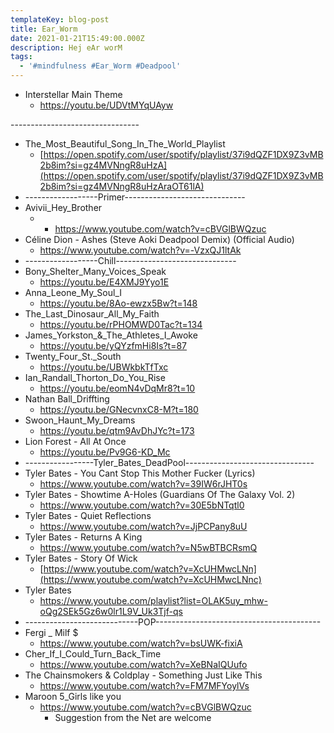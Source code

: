 ```yaml
---
templateKey: blog-post
title: Ear_Worm
date: 2021-01-21T15:49:00.000Z
description: Hej eAr worM
tags:
  - '#mindfulness #Ear_Worm #Deadpool'
---
```

* Interstellar Main Theme
  * <https://youtu.be/UDVtMYqUAyw>

\--------------------------------

* The_Most_Beautiful_Song_In_The_World_Playlist
  * [https://open.spotify.com/user/spotify/playlist/37i9dQZF1DX9Z3vMB2b8im?si=gz4MVNngR8uHzA](https://open.spotify.com/user/spotify/playlist/37i9dQZF1DX9Z3vMB2b8im?si=gz4MVNngR8uHzAraOT61lA)
* \------------------Primer------------------------------
* Avivii_Hey_Brother
  *  * <https://www.youtube.com/watch?v=cBVGlBWQzuc>
* Céline Dion - Ashes (Steve Aoki Deadpool Demix) (Official Audio)
  * <https://www.youtube.com/watch?v=-VzxQJ1ltAk>
* \------------------Chill------------------------------
* Bony_Shelter_Many_Voices_Speak
  * <https://youtu.be/E4XMJ9Yyo1E>
* Anna_Leone_My_Soul_I
  * <https://youtu.be/8Ao-ewzx5Bw?t=148>
* The_Last_Dinosaur_All_My_Faith
  * <https://youtu.be/rPHOMWD0Tac?t=134>
* James\_Yorkston\_&_The_Athletes_I_Awoke
  * <https://youtu.be/yQYzfmHi8Is?t=87>
* Twenty_Four_St._South
  * <https://youtu.be/UBWkbkTfTxc>
* Ian_Randall_Thorton_Do_You_Rise
  * <https://youtu.be/eomN4vDqMr8?t=10>
* Nathan Ball_Driffting
  * <https://youtu.be/GNecvnxC8-M?t=180>
* Swoon_Haunt_My_Dreams
  * <https://youtu.be/qtm9AvDhJYc?t=173>
* Lion Forest - All At Once
  * <https://youtu.be/Pv9G6-KD_Mc>
* \-----------------Tyler_Bates_DeadPool--------------------------------
* Tyler Bates - You Cant Stop This Mother Fucker (Lyrics)
  * <https://www.youtube.com/watch?v=39IW6rJHT0s>
* Tyler Bates - Showtime A-Holes (Guardians Of The Galaxy Vol. 2) 
  * <https://www.youtube.com/watch?v=30E5bNTqtl0>
* Tyler Bates - Quiet Reflections
  * <https://www.youtube.com/watch?v=JjPCPany8uU>
* Tyler Bates - Returns A King
  * <https://www.youtube.com/watch?v=N5wBTBCRsmQ>
* Tyler Bates - Story Of Wick
  * [https://www.youtube.com/watch?v=XcUHMwcLNn](https://www.youtube.com/watch?v=XcUHMwcLNnc)
* Tyler Bates
  * <https://www.youtube.com/playlist?list=OLAK5uy_mhw-oQg2SEk5Gz6w0lr1L9V_Uk3Tjf-qs>
* \----------------------------POP-----------------------------------------
* Fergi _ Milf $
  * <https://www.youtube.com/watch?v=bsUWK-fixiA>
* Cher_If_I_Could_Turn_Back_Time
  * <https://www.youtube.com/watch?v=XeBNaIQUufo>
* The Chainsmokers & Coldplay - Something Just Like This 
  * <https://www.youtube.com/watch?v=FM7MFYoylVs>
* Maroon 5_Girls like you
  * <https://www.youtube.com/watch?v=cBVGlBWQzuc>
    * Suggestion from the Net are welcome
